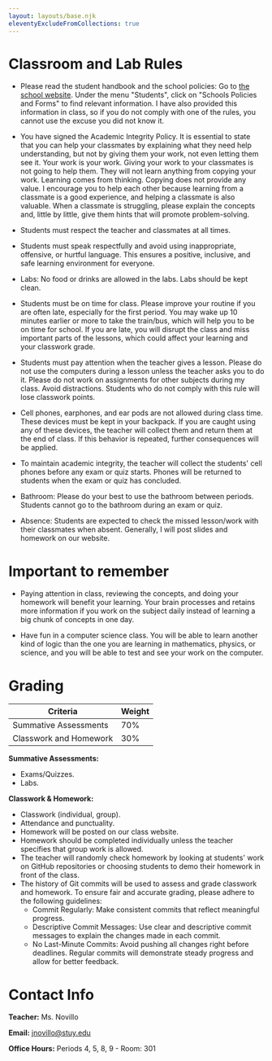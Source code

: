 ```yaml
---
layout: layouts/base.njk
eleventyExcludeFromCollections: true
---
```


# Classroom and Lab Rules
- Please read the student handbook and the school policies: Go to [the school website](https://stuy.enschool.org/). Under the menu "Students", click on "Schools Policies and Forms" to find relevant information. I have also provided this information in class, so if you do not comply with one of the rules, you cannot use the excuse you did not know it.

- You have signed the Academic Integrity Policy. It is essential to state that you can help your classmates by explaining what they need help understanding, but not by giving them your work, not even letting them see it. Your work is your work. Giving your work to your classmates is not going to help them. They will not learn anything from copying your work. Learning comes from thinking. Copying does not provide any value. I encourage you to help each other because learning from a classmate is a good experience, and helping a classmate is also valuable. When a classmate is struggling, please explain the concepts and, little by little, give them hints that will promote problem-solving.

- Students must respect the teacher and classmates at all times.
  
- Students must speak respectfully and avoid using inappropriate, offensive, or hurtful language. This ensures a positive, inclusive, and safe learning environment for everyone.

- Labs: No food or drinks are allowed in the labs. Labs should be kept clean.

- Students must be on time for class. Please improve your routine if you are often late, especially for the first period. You may wake up 10 minutes earlier or more to take the train/bus, which will help you to be on time for school. If you are late, you will disrupt the class and miss important parts of the lessons, which could affect your learning and your classwork grade.

- Students must pay attention when the teacher gives a lesson. Please do not use the computers during a lesson unless the teacher asks you to do it. Please do not work on assignments for other subjects during my class. Avoid distractions. Students who do not comply with this rule will lose classwork points.

- Cell phones, earphones, and ear pods are not allowed during class time. These devices must be kept in your backpack. If you are caught using any of these devices, the teacher will collect them and return them at the end of class. If this behavior is repeated, further consequences will be applied.

- To maintain academic integrity, the teacher will collect the students' cell phones before any exam or quiz starts. Phones will be returned to students when the exam or quiz has concluded. 

- Bathroom: Please do your best to use the bathroom between periods. Students cannot go to the bathroom during an exam or quiz.

- Absence: Students are expected to check the missed lesson/work with their classmates when absent. Generally, I will post slides and homework on our website.

# Important to remember
- Paying attention in class, reviewing the concepts, and doing your homework will benefit your learning. Your brain processes and retains more information if you work on the subject daily instead of learning a big chunk of concepts in one day.

- Have fun in a computer science class. You will be able to learn another kind of logic than the one you are learning in mathematics, physics, or science, and you will be able to test and see your work on the computer.

# Grading
| Criteria                   | Weight |
| -------------------------- | ------ |
| Summative Assessments      | 70%    |
| Classwork and Homework     | 30%    |

**Summative Assessments:**
- Exams/Quizzes.
- Labs.

**Classwork & Homework:**
- Classwork (individual, group).
- Attendance and punctuality.
- Homework will be posted on our class website.
- Homework should be completed individually unless the teacher specifies that group work is allowed.
- The teacher will randomly check homework by looking at students' work on GitHub repositories or choosing students to demo their homework in front of the class.
- The history of Git commits will be used to assess and grade classwork and homework. To ensure fair and accurate grading, please adhere to the following guidelines:
  - Commit Regularly: Make consistent commits that reflect meaningful progress.
  - Descriptive Commit Messages: Use clear and descriptive commit messages to explain the changes made in each commit.
  - No Last-Minute Commits: Avoid pushing all changes right before deadlines. Regular commits will demonstrate steady progress and allow for better feedback.


# Contact Info

**Teacher:** Ms. Novillo

**Email:** jnovillo@stuy.edu

**Office Hours:** Periods 4, 5, 8, 9 - Room: 301
